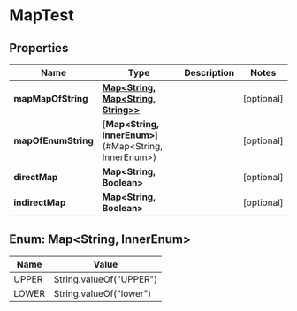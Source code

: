 
# MapTest

## Properties
Name | Type | Description | Notes
------------ | ------------- | ------------- | -------------
**mapMapOfString** | [**Map&lt;String, Map&lt;String, String&gt;&gt;**](Map.md) |  |  [optional]
**mapOfEnumString** | [**Map&lt;String, InnerEnum&gt;**](#Map&lt;String, InnerEnum&gt;) |  |  [optional]
**directMap** | **Map&lt;String, Boolean&gt;** |  |  [optional]
**indirectMap** | **Map&lt;String, Boolean&gt;** |  |  [optional]


<a name="Map<String, InnerEnum>"></a>
## Enum: Map&lt;String, InnerEnum&gt;
Name | Value
---- | -----
UPPER | String.valueOf(&quot;UPPER&quot;)
LOWER | String.valueOf(&quot;lower&quot;)




